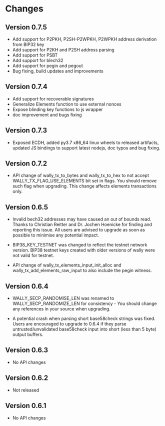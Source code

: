 # Changes

## Version 0.7.5

- Add support for P2PKH, P2SH-P2WPKH, P2WPKH address derivation from BIP32 key
- Add support for P2KH and P2SH address parsing
- Add support for PSBT
- Add support for blech32
- Add support for pegin and pegout
- Bug fixing, build updates and improvements

## Version 0.7.4

- Add support for recoverable signatures
- Generalize Elements function to use external nonces
- Expose blinding key functions to js wrapper
- doc improvement and bugs fixing

## Version 0.7.3

- Exposed ECDH, added py3.7 x86_64 linux wheels to released artifacts, updated
  JS bindings to support latest nodejs, doc typos and bug fixing.

## Version 0.7.2

- API change of wally_tx_to_bytes and wally_tx_to_hex to not accept
  WALLY_TX_FLAG_USE_ELEMENTS bit set in flags. You should remove such flag when
  upgrading. This change affects elements transactions only.

## Version 0.6.5

- Invalid bech32 addresses may have caused an out of bounds read. Thanks to
  Christian Reitter and Dr. Jochen Hoenicke for finding and reporting this
  issue. All users are advised to upgrade as soon as possible to minimise
  any potential impact.

- BIP38_KEY_TESTNET was changed to reflect the testnet network version. BIP38 testnet keys
  created with older versions of wally were not valid for testnet.

- API change of wally_tx_elements_input_init_alloc and wally_tx_add_elements_raw_input
  to also include the pegin witness.

## Version 0.6.4

- WALLY_SECP_RANDOMISE_LEN was renamed to WALLY_SECP_RANDOMIZE_LEN for
  consistency - You should change any references in your source when upgrading.

- A potential crash when parsing short base58check strings was fixed. Users
  are encouraged to upgrade to 0.6.4 if they parse untrusted/unvalidated
  base58check input into short (less than 5 byte) output buffers.

## Version 0.6.3

- No API changes

## Version 0.6.2

- Not released

## Version 0.6.1

- No API changes
